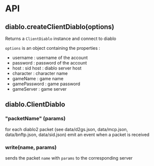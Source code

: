 # API

## diablo.createClientDiablo(options)

Returns a `ClientDiablo` instance and connect to diablo

`options` is an object containing the properties :
 * username : username of the account
 * password : password of the account
 * host : sid host : diablo server host
 * character : character name
 * gameName : game name
 * gamePassword : game password
 * gameServer : game server

## diablo.ClientDiablo

### "packetName" (params)

for each diablo2 packet (see data/d2gs.json, data/mcp.json, data/bnftp.json, data/sid.json)
emit an event when a packet is received

### write(name, params)

sends the packet `name` with `params` to the corresponding server




